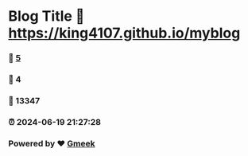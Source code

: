# Blog Title :link: https://king4107.github.io/myblog 
### :page_facing_up: [5](https://king4107.github.io/myblog/tag.html) 
### :speech_balloon: 4 
### :hibiscus: 13347 
### :alarm_clock: 2024-06-19 21:27:28 
### Powered by :heart: [Gmeek](https://github.com/Meekdai/Gmeek)
